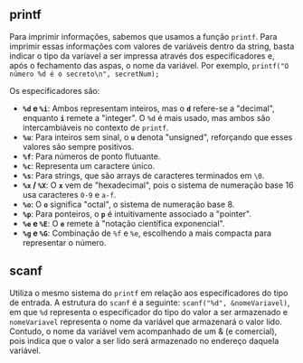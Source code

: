 ## printf
Para imprimir informações, sabemos que usamos a função `printf`. Para imprimir essas informações com valores de variáveis dentro da string, basta indicar o tipo da varíavel a ser impressa através dos especificadores e, após o fechamento das aspas, o nome da variável. Por exemplo,
`printf("O número %d é o secreto\n", secretNum);`

Os especificadores são:
- **`%d` e `%i`**: Ambos representam inteiros, mas o **`d`** refere-se a "decimal", enquanto **`i`** remete a "integer". O `%d` é mais usado, mas ambos são intercambiáveis no contexto de `printf`.
- **`%u`**: Para inteiros sem sinal, o **`u`** denota "unsigned", reforçando que esses valores são sempre positivos.
- **`%f`**: Para números de ponto flutuante.
- **`%c`**: Representa um caractere único.
- **`%s`**: Para strings, que são arrays de caracteres terminados em `\0`.
- **`%x` / `%X`**: O **`x`** vem de "hexadecimal", pois o sistema de numeração base 16 usa caracteres `0-9` e `a-f`.
- **`%o`**: O **`o`** significa "octal", o sistema de numeração base 8.
- **`%p`**: Para ponteiros, o **`p`** é intuitivamente associado a "pointer".
- **`%e` e `%E`**: O **`e`** remete à "notação científica exponencial".
- **`%g` e `%G`**: Combinação de `%f` e `%e`, escolhendo a mais compacta para representar o número.

## scanf
Utiliza o mesmo sistema do `printf` em relação aos especificadores do tipo de entrada. A estrutura do `scanf` é a seguinte:
`scanf("%d", &nomeVariavel)`, 
em que `%d` representa o especificador do tipo do valor a ser armazenado e `nomeVariavel` representa o nome da variável que armazenará o valor lido. Contudo, o nome da variável vem acompanhado de um & (e comercial), pois indica que o valor a ser lido será armazenado no endereço daquela variável.